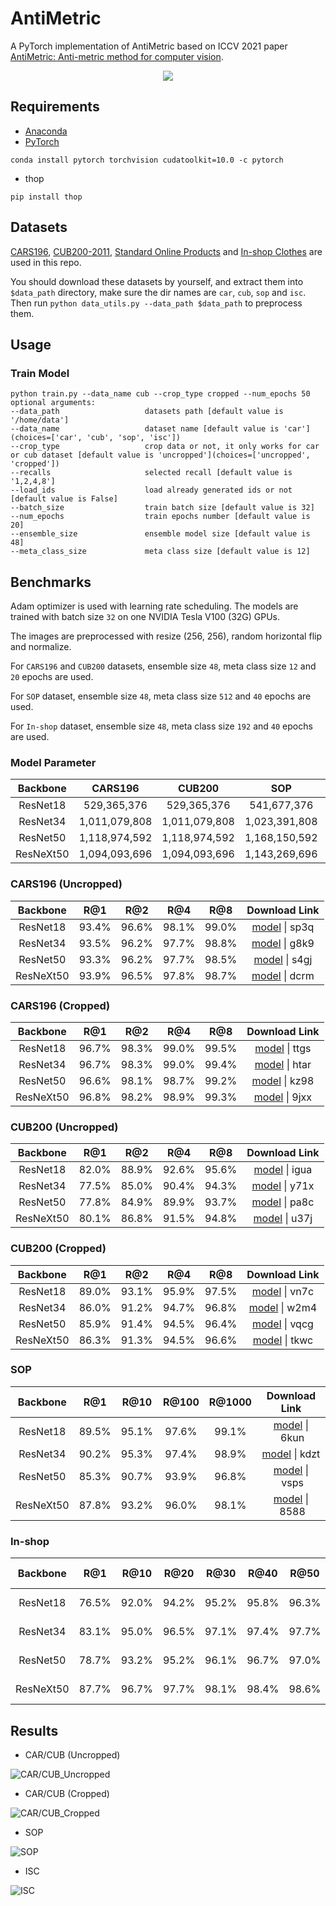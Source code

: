 # AntiMetric
A PyTorch implementation of AntiMetric based on ICCV 2021 paper [AntiMetric: Anti-metric method for computer vision]().

<div align="center">
  <img src="data/architecture.png"/>
</div>

## Requirements
- [Anaconda](https://www.anaconda.com/download/)
- [PyTorch](https://pytorch.org)
```
conda install pytorch torchvision cudatoolkit=10.0 -c pytorch
```
- thop
```
pip install thop
```

## Datasets
[CARS196](http://ai.stanford.edu/~jkrause/cars/car_dataset.html), [CUB200-2011](http://www.vision.caltech.edu/visipedia/CUB-200-2011.html), 
[Standard Online Products](http://cvgl.stanford.edu/projects/lifted_struct/) and 
[In-shop Clothes](http://mmlab.ie.cuhk.edu.hk/projects/DeepFashion/InShopRetrieval.html) are used in this repo.

You should download these datasets by yourself, and extract them into `$data_path` directory, make sure the dir names are 
`car`, `cub`, `sop` and `isc`. Then run `python data_utils.py --data_path $data_path` to preprocess them.

## Usage
### Train Model
```
python train.py --data_name cub --crop_type cropped --num_epochs 50
optional arguments:
--data_path                   datasets path [default value is '/home/data']
--data_name                   dataset name [default value is 'car'](choices=['car', 'cub', 'sop', 'isc'])
--crop_type                   crop data or not, it only works for car or cub dataset [default value is 'uncropped'](choices=['uncropped', 'cropped'])
--recalls                     selected recall [default value is '1,2,4,8']
--load_ids                    load already generated ids or not [default value is False]
--batch_size                  train batch size [default value is 32]
--num_epochs                  train epochs number [default value is 20]
--ensemble_size               ensemble model size [default value is 48]
--meta_class_size             meta class size [default value is 12]
```

## Benchmarks
Adam optimizer is used with learning rate scheduling. The models are trained with batch size `32` on one 
NVIDIA Tesla V100 (32G) GPUs.

The images are preprocessed with resize (256, 256), random horizontal flip and normalize. 

For `CARS196` and `CUB200` datasets, ensemble size `48`, meta class size `12` and `20` epochs are used. 

For `SOP` dataset, ensemble size `48`, meta class size `512` and `40` epochs are used.

For `In-shop` dataset, ensemble size `48`, meta class size `192` and `40` epochs are used.

### Model Parameter
<table>
  <thead>
    <tr>
      <th>Backbone</th>
      <th>CARS196</th>
      <th>CUB200</th>
      <th>SOP</th>
      <th>In-shop</th>
    </tr>
  </thead>
  <tbody>
    <tr>
      <td align="center">ResNet18</td>
      <td align="center">529,365,376</td>
      <td align="center">529,365,376</td>
      <td align="center">541,677,376</td>
      <td align="center">533,797,696</td>
    </tr>
    <tr>
      <td align="center">ResNet34</td>
      <td align="center">1,011,079,808</td>
      <td align="center">1,011,079,808</td>
      <td align="center">1,023,391,808</td>
      <td align="center">1,015,512,128</td>
    </tr>
    <tr>
      <td align="center">ResNet50</td>
      <td align="center">1,118,974,592</td>
      <td align="center">1,118,974,592</td>
      <td align="center">1,168,150,592</td>
      <td align="center">1,136,677,952</td>
    </tr>
    <tr>
      <td align="center">ResNeXt50</td>
      <td align="center">1,094,093,696</td>
      <td align="center">1,094,093,696</td>
      <td align="center">1,143,269,696</td>
      <td align="center">1,111,797,056</td>
    </tr>
  </tbody>
</table>

### CARS196 (Uncropped)
<table>
  <thead>
    <tr>
      <th>Backbone</th>
      <th>R@1</th>
      <th>R@2</th>
      <th>R@4</th>
      <th>R@8</th>
      <th>Download Link</th>
    </tr>
  </thead>
  <tbody>
    <tr>
      <td align="center">ResNet18</td>
      <td align="center">93.4%</td>
      <td align="center">96.6%</td>
      <td align="center">98.1%</td>
      <td align="center">99.0%</td>
      <td align="center"><a href="https://pan.baidu.com/s/1lkek0pPAWGNNZiOAejFCxw">model</a>&nbsp;|&nbsp;sp3q</td>
    </tr>
    <tr>
      <td align="center">ResNet34</td>
      <td align="center">93.5%</td>
      <td align="center">96.2%</td>
      <td align="center">97.7%</td>
      <td align="center">98.8%</td>
      <td align="center"><a href="https://pan.baidu.com/s/1U7rbDRT9XEXBY3VU5goLCA">model</a>&nbsp;|&nbsp;g8k9</td>
    </tr>
    <tr>
      <td align="center">ResNet50</td>
      <td align="center">93.3%</td>
      <td align="center">96.2%</td>
      <td align="center">97.7%</td>
      <td align="center">98.5%</td>
      <td align="center"><a href="https://pan.baidu.com/s/1m91YFmycmD4xwGCDJVJFHQ">model</a>&nbsp;|&nbsp;s4gj</td>
    </tr>
    <tr>
      <td align="center">ResNeXt50</td>
      <td align="center">93.9%</td>
      <td align="center">96.5%</td>
      <td align="center">97.8%</td>
      <td align="center">98.7%</td>
      <td align="center"><a href="https://pan.baidu.com/s/1NVAcxCxIuXBlxW13hf82TQ">model</a>&nbsp;|&nbsp;dcrm</td>
    </tr>
  </tbody>
</table>

### CARS196 (Cropped)
<table>
  <thead>
    <tr>
      <th>Backbone</th>
      <th>R@1</th>
      <th>R@2</th>
      <th>R@4</th>
      <th>R@8</th>
      <th>Download Link</th>
    </tr>
  </thead>
  <tbody>
    <tr>
      <td align="center">ResNet18</td>
      <td align="center">96.7%</td>
      <td align="center">98.3%</td>
      <td align="center">99.0%</td>
      <td align="center">99.5%</td>
      <td align="center"><a href="https://pan.baidu.com/s/1U3KNMoS0zBErDLV8cYjpYg">model</a>&nbsp;|&nbsp;ttgs</td>
    </tr>
    <tr>
      <td align="center">ResNet34</td>
      <td align="center">96.7%</td>
      <td align="center">98.3%</td>
      <td align="center">99.0%</td>
      <td align="center">99.4%</td>
      <td align="center"><a href="https://pan.baidu.com/s/180KNBTZ_kX2trgShnok_IA">model</a>&nbsp;|&nbsp;htar</td>
    </tr>
    <tr>
      <td align="center">ResNet50</td>
      <td align="center">96.6%</td>
      <td align="center">98.1%</td>
      <td align="center">98.7%</td>
      <td align="center">99.2%</td>
      <td align="center"><a href="https://pan.baidu.com/s/1V8hJylBM0Q2iHSIcQrYaCA">model</a>&nbsp;|&nbsp;kz98</td>
    </tr>
    <tr>
      <td align="center">ResNeXt50</td>
      <td align="center">96.8%</td>
      <td align="center">98.2%</td>
      <td align="center">98.9%</td>
      <td align="center">99.3%</td>
      <td align="center"><a href="https://pan.baidu.com/s/1xusMA7oWp1mEIl3IyYm3aQ">model</a>&nbsp;|&nbsp;9jxx</td>
    </tr>
  </tbody>
</table>

### CUB200 (Uncropped)
<table>
  <thead>
    <tr>
      <th>Backbone</th>
      <th>R@1</th>
      <th>R@2</th>
      <th>R@4</th>
      <th>R@8</th>
      <th>Download Link</th>
    </tr>
  </thead>
  <tbody>
    <tr>
      <td align="center">ResNet18</td>
      <td align="center">82.0%</td>
      <td align="center">88.9%</td>
      <td align="center">92.6%</td>
      <td align="center">95.6%</td>
      <td align="center"><a href="https://pan.baidu.com/s/1aANPHE8zw3t_5ZHpxMtBTg">model</a>&nbsp;|&nbsp;igua</td>
    </tr>
    <tr>
      <td align="center">ResNet34</td>
      <td align="center">77.5%</td>
      <td align="center">85.0%</td>
      <td align="center">90.4%</td>
      <td align="center">94.3%</td>
      <td align="center"><a href="https://pan.baidu.com/s/19z5kmrIbNb8WGdDIcOmd5g">model</a>&nbsp;|&nbsp;y71x</td>
    </tr>
    <tr>
      <td align="center">ResNet50</td>
      <td align="center">77.8%</td>
      <td align="center">84.9%</td>
      <td align="center">89.9%</td>
      <td align="center">93.7%</td>
      <td align="center"><a href="https://pan.baidu.com/s/1x5ckVuS9pm7hMrynsmaS6w">model</a>&nbsp;|&nbsp;pa8c</td>
    </tr>
    <tr>
      <td align="center">ResNeXt50</td>
      <td align="center">80.1%</td>
      <td align="center">86.8%</td>
      <td align="center">91.5%</td>
      <td align="center">94.8%</td>
      <td align="center"><a href="https://pan.baidu.com/s/19qkoDtZwCdQpN-bJ2FiP9g">model</a>&nbsp;|&nbsp;u37j</td>
    </tr>
  </tbody>
</table>

### CUB200 (Cropped)
<table>
  <thead>
    <tr>
      <th>Backbone</th>
      <th>R@1</th>
      <th>R@2</th>
      <th>R@4</th>
      <th>R@8</th>
      <th>Download Link</th>
    </tr>
  </thead>
  <tbody>
    <tr>
      <td align="center">ResNet18</td>
      <td align="center">89.0%</td>
      <td align="center">93.1%</td>
      <td align="center">95.9%</td>
      <td align="center">97.5%</td>
      <td align="center"><a href="https://pan.baidu.com/s/10kONUyM4zosjZhEXcix_Qg">model</a>&nbsp;|&nbsp;vn7c</td>
    </tr>
    <tr>
      <td align="center">ResNet34</td>
      <td align="center">86.0%</td>
      <td align="center">91.2%</td>
      <td align="center">94.7%</td>
      <td align="center">96.8%</td>
      <td align="center"><a href="https://pan.baidu.com/s/1eY5_ISeaZyjTKm6r-9yOeA">model</a>&nbsp;|&nbsp;w2m4</td>
    </tr>
    <tr>
      <td align="center">ResNet50</td>
      <td align="center">85.9%</td>
      <td align="center">91.4%</td>
      <td align="center">94.5%</td>
      <td align="center">96.4%</td>
      <td align="center"><a href="https://pan.baidu.com/s/1srBQqU_vYzoTr4Mx7UV6Nw">model</a>&nbsp;|&nbsp;vqcg</td>
    </tr>
    <tr>
      <td align="center">ResNeXt50</td>
      <td align="center">86.3%</td>
      <td align="center">91.3%</td>
      <td align="center">94.5%</td>
      <td align="center">96.6%</td>
      <td align="center"><a href="https://pan.baidu.com/s/14g64iGZCR4Txox2-40SAFQ">model</a>&nbsp;|&nbsp;tkwc</td>
    </tr>
  </tbody>
</table>

### SOP
<table>
  <thead>
    <tr>
      <th>Backbone</th>
      <th>R@1</th>
      <th>R@10</th>
      <th>R@100</th>
      <th>R@1000</th>
      <th>Download Link</th>
    </tr>
  </thead>
  <tbody>
    <tr>
      <td align="center">ResNet18</td>
      <td align="center">89.5%</td>
      <td align="center">95.1%</td>
      <td align="center">97.6%</td>
      <td align="center">99.1%</td>
      <td align="center"><a href="https://pan.baidu.com/s/1UTgAZga6o7yx13oDx8VK8g">model</a>&nbsp;|&nbsp;6kun</td>
    </tr>
    <tr>
      <td align="center">ResNet34</td>
      <td align="center">90.2%</td>
      <td align="center">95.3%</td>
      <td align="center">97.4%</td>
      <td align="center">98.9%</td>
      <td align="center"><a href="https://pan.baidu.com/s/1KSx-AaOYfIdZkk9Z-zyl8Q">model</a>&nbsp;|&nbsp;kdzt</td>
    </tr>
    <tr>
      <td align="center">ResNet50</td>
      <td align="center">85.3%</td>
      <td align="center">90.7%</td>
      <td align="center">93.9%</td>
      <td align="center">96.8%</td>
      <td align="center"><a href="https://pan.baidu.com/s/1_xaiZKwHp3BAp0U1K1ImrQ">model</a>&nbsp;|&nbsp;vsps</td>
    </tr>
    <tr>
      <td align="center">ResNeXt50</td>
      <td align="center">87.8%</td>
      <td align="center">93.2%</td>
      <td align="center">96.0%</td>
      <td align="center">98.1%</td>
      <td align="center"><a href="https://pan.baidu.com/s/1HCzf6ROjePEyKWs-h3kDsA">model</a>&nbsp;|&nbsp;8588</td>
    </tr>
  </tbody>
</table>

### In-shop
<table>
  <thead>
    <tr>
      <th>Backbone</th>
      <th>R@1</th>
      <th>R@10</th>
      <th>R@20</th>
      <th>R@30</th>
      <th>R@40</th>
      <th>R@50</th>
      <th>Download Link</th>
    </tr>
  </thead>
  <tbody>
    <tr>
      <td align="center">ResNet18</td>
      <td align="center">76.5%</td>
      <td align="center">92.0%</td>
      <td align="center">94.2%</td>
      <td align="center">95.2%</td>
      <td align="center">95.8%</td>
      <td align="center">96.3%</td>
      <td align="center"><a href="https://pan.baidu.com/s/14-TdMqY5zxhPjjzEyWKnbw">model</a>&nbsp;|&nbsp;czd3</td>
    </tr>
    <tr>
      <td align="center">ResNet34</td>
      <td align="center">83.1%</td>
      <td align="center">95.0%</td>
      <td align="center">96.5%</td>
      <td align="center">97.1%</td>
      <td align="center">97.4%</td>
      <td align="center">97.7%</td>
      <td align="center"><a href="https://pan.baidu.com/s/1XV3LcHc8nYrJDV-Z-hAkfw">model</a>&nbsp;|&nbsp;1n2h</td>
    </tr>
    <tr>
      <td align="center">ResNet50</td>
      <td align="center">78.7%</td>
      <td align="center">93.2%</td>
      <td align="center">95.2%</td>
      <td align="center">96.1%</td>
      <td align="center">96.7%</td>
      <td align="center">97.0%</td>
      <td align="center"><a href="https://pan.baidu.com/s/1yqwTTiGKWnZfkoSZs1LuvQ">model</a>&nbsp;|&nbsp;6dh2</td>
    </tr>
    <tr>
      <td align="center">ResNeXt50</td>
      <td align="center">87.7%</td>
      <td align="center">96.7%</td>
      <td align="center">97.7%</td>
      <td align="center">98.1%</td>
      <td align="center">98.4%</td>
      <td align="center">98.6%</td>
      <td align="center"><a href="https://pan.baidu.com/s/1Kf0Tq_q2ODTAp3RXV2_idQ">model</a>&nbsp;|&nbsp;xam8</td>
    </tr>
  </tbody>
</table>

## Results

- CAR/CUB (Uncropped)

![CAR/CUB_Uncropped](data/sota_car_cub.png)

- CAR/CUB (Cropped)

![CAR/CUB_Cropped](data/sota_car_cub_crop.png)

- SOP

![SOP](data/sota_sop.png)

- ISC

![ISC](data/sota_isc.png)
